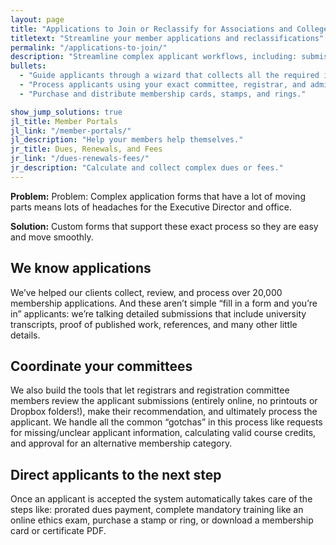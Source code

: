 ```yaml
---
layout: page
title: "Applications to Join or Reclassify for Associations and Colleges"
titletext: "Streamline your member applications and reclassifications"
permalink: "/applications-to-join/"
description: "Streamline complex applicant workflows, including: submissions, references, payments, committee reviews, revisions, and approvals."
bullets:
  - "Guide applicants through a wizard that collects all the required information."
  - "Process applicants using your exact committee, registrar, and administrative process."
  - "Purchase and distribute membership cards, stamps, and rings."

show_jump_solutions: true
jl_title: Member Portals
jl_link: "/member-portals/"
jl_description: "Help your members help themselves."
jr_title: Dues, Renewals, and Fees
jr_link: "/dues-renewals-fees/"
jr_description: "Calculate and collect complex dues or fees."
---
```


**Problem:** Problem: Complex application forms that have a lot of moving parts means lots of headaches for the Executive Director and office.

**Solution:** Custom forms that support these exact process so they are easy and move smoothly.

## We know applications

We’ve helped our clients collect, review, and process over 20,000 membership applications. And these aren’t simple “fill in a form and you’re in” applicants: we’re talking detailed submissions that include university transcripts, proof of published work, references, and many other little details.

## Coordinate your committees

We also build the tools that let registrars and registration committee members review the applicant submissions (entirely online, no printouts or Dropbox folders!), make their recommendation, and ultimately process the applicant. We handle all the common “gotchas” in this process like requests for missing/unclear applicant information, calculating valid course credits, and approval for an alternative membership category.

## Direct applicants to the next step

Once an applicant is accepted the system automatically takes care of the steps like: prorated dues payment, complete mandatory training like an online ethics exam, purchase a stamp or ring, or download a membership card or certificate PDF.

